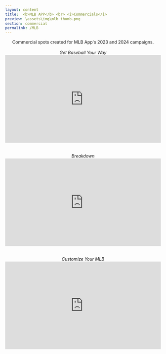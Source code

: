 ```yaml
---
layout: content
title:  <b>MLB APP</b> <br> <i>Commercials</i>
preview: \assets\img\mlb thumb.png
section: commercial
permalink: /MLB
---
```

<center><body>
Commercial spots created for MLB App's 2023 and 2024 campaigns. <br><br>
<i>Get Baseball Your Way</i>
<div style="padding:56.25% 0 0 0;position:relative;"><iframe src="https://player.vimeo.com/video/1010086820?h=5b3244e7be&amp;badge=0&amp;autopause=0&amp;player_id=0&amp;app_id=58479" allow="autoplay; fullscreen; picture-in-picture" allowfullscreen frameborder="0" style="position:absolute;top:0;left:0;width:100%;height:100%;"></iframe></div><br>
<br>
<i>Breakdown</i>
<div style="padding:56.25% 0 0 0;position:relative;"><iframe src="https://player.vimeo.com/video/819288350?h=5d406d9e17&playsinline=0&badge=0&autopause=0&player_id=0&app_id=58479/embed" allow="autoplay; fullscreen; picture-in-picture" allowfullscreen frameborder="0" style="position:absolute;top:0;left:0;width:100%;height:100%;"></iframe></div><br>
<!-- <iframe src="https://player.vimeo.com/video/819288808?h=b3dd293bdf" width="640" height="360" frameborder="0" allow="autoplay; fullscreen; picture-in-picture" allowfullscreen></iframe></body></center> -->
<br>
<i>Customize Your MLB</i>
<div style="padding:56.25% 0 0 0;position:relative;"><iframe src="https://player.vimeo.com/video/819288808?h=b3dd293bdf&amp;playsinline=0&amp;badge=0&amp;autopause=0&amp;player_id=0&amp;app_id=58479" frameborder="0" allow="autoplay; fullscreen; picture-in-picture" allowfullscreen style="position:absolute;top:0;left:0;width:100%;height:100%;" title="MLB App TV Spot - &amp;#039;Customize Your MLB&amp;#039;"></iframe></div><script src="https://player.vimeo.com/api/player.js"></script><br>
<!-- <br><br> -->
<!-- Commercial spots created for MLB App's 2023 and 2024 campaigns, broadcast on national/international TV.  -->
<!-- Also edited 15-second cutdowns, Spanish language, radio, and square/vertical versions for digital release.  -->
</body></center>


